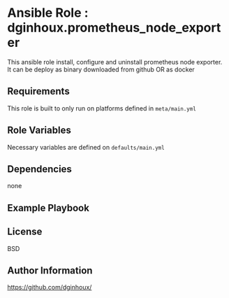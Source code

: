 Ansible Role : dginhoux.prometheus_node_exporter
=========

This ansible role install, configure and uninstall prometheus node exporter.
It can be deploy as binary downloaded from github OR as docker



Requirements
------------

This role is built to only run on platforms defined in `meta/main.yml`


Role Variables
--------------

Necessary variables are defined on `defaults/main.yml`



Dependencies
------------

none


Example Playbook
----------------



License
-------

BSD


Author Information
------------------

https://github.com/dginhoux/

